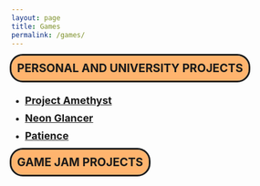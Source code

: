 ```yaml
---
layout: page
title: Games
permalink: /games/
---
```


<style>

.textstyle {
    outline: 3px solid;
    background-color: #ffb46e;
    font-weight: bold;
    border-radius: 20px;
    width: max-content;
    height: max-content;
    padding: 10px;
    font-size: 20px;
}

.linkstyle {
    padding-top: 10px;
    font-weight: bold;
    font-size: 18px;
}

</style>



<div class="textstyle">
PERSONAL AND UNIVERSITY PROJECTS
</div>


<ul>
    <li>
        <div class="linkstyle">
            <a href="https://ozoney1911.github.io/games/projectamethyst/">Project Amethyst</a>
        </div>
    </li>
    <li>
        <div class="linkstyle">
            <a href="https://ozoney1911.github.io/games/neonglancer/">Neon Glancer</a>
        </div>
    </li>
    <li>
        <div class="linkstyle">
            <a href="https://ozoney1911.github.io/games/patience/">Patience</a>
        </div>
    </li>

</ul>


<div class="textstyle">
GAME JAM PROJECTS
</div>
